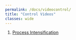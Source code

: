 ```yaml
---
permalink: /docs/videocontrol/
title: "Control Videos"
classes: wide
---
```


1. [Process Intensification](https://www.epicmodularprocess.com/blog/what-is-process-intensification)

